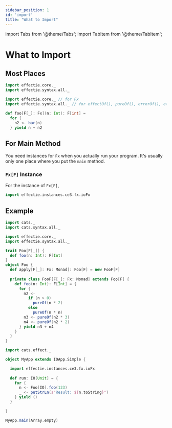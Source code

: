```yaml
---
sidebar_position: 1
id: 'import'
title: "What to Import"
---
```

import Tabs from '@theme/Tabs';
import TabItem from '@theme/TabItem';

# What to Import

## Most Places
```scala
import effectie.core._
import effectie.syntax.all._
```

```scala
import effectie.core._ // for Fx
import effectie.syntax.all._ // for effectOf(), pureOf(), errorOf(), etc.

def foo[F[_]: Fx](n: Int): F[int] =
  for {
    n2 <- bar(n)
  } yield n + n2
```

## For Main Method
You need instances for `Fx` when you actually run your program.
It's usually only one place where you put the `main` method.

### `Fx[F]` Instance

For the instance of `Fx[F]`,
```scala
import effectie.instances.ce3.fx.ioFx
```

## Example

```scala mdoc:reset-object
import cats._
import cats.syntax.all._

import effectie.core._
import effectie.syntax.all._

trait Foo[F[_]] {
  def foo(n: Int): F[Int]
}
object Foo {
  def apply[F[_]: Fx: Monad]: Foo[F] = new FooF[F]
  
  private class FooF[F[_]: Fx: Monad] extends Foo[F] {
    def foo(n: Int): F[Int] = {
      for {
        n2 <- 
          if (n > 0)
            pureOf(n * 2)
          else
            pureOf(n * n)
        n3 <- pureOf(n2 * 3)
        n4 <- pureOf(n2 * 2)
      } yield n3 + n4
    }
  }
}
```
```scala mdoc
import cats.effect._

object MyApp extends IOApp.Simple {

  import effectie.instances.ce3.fx.ioFx
  
  def run: IO[Unit] = {
    for {
      n <- Foo[IO].foo(123)
      _ <- putStrLn(s"Result: ${n.toString}")
    } yield ()
  }

}

MyApp.main(Array.empty)
```
